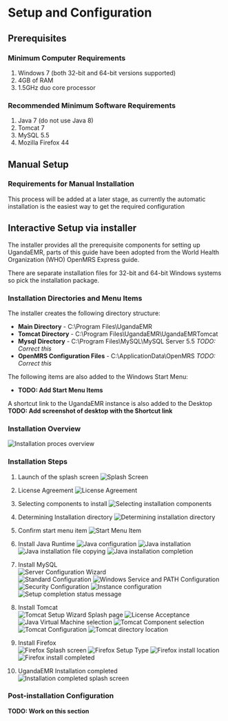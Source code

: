 # Setup and Configuration
## Prerequisites
### Minimum Computer Requirements

1. Windows 7 (both 32-bit and 64-bit versions supported)
2. 4GB of RAM
3. 1.5GHz duo core processor

### Recommended Minimum Software Requirements
1. Java 7 (do not use Java 8)
2. Tomcat 7
3. MySQL 5.5
4. Mozilla Firefox 44

## Manual Setup 
### Requirements for Manual Installation
This process will be added at a later stage, as currently the automatic installation is the easiest way to get the required configuration

## Interactive Setup via installer
The installer provides all the prerequisite components for setting up UgandaEMR, parts of this guide have been adopted from the World Health Organization (WHO) OpenMRS Express guide.

There are separate installation files for 32-bit and 64-bit Windows systems so pick the installation package.

### Installation Directories and Menu Items
The installer creates the following directory structure:

* **Main Directory** - C:\Program Files\UgandaEMR
* **Tomcat Directory** - C:\Program Files\UgandaEMR\UgandaEMRTomcat
* **Mysql Directory** - C:\Program Files\MySQL\MySQL Server 5.5 *TODO: Correct this*
* **OpenMRS Configuration Files** - C:\ApplicationData\OpenMRS *TODO: Correct this*

The following items are also added to the Windows Start Menu:
* **TODO: Add Start Menu Items**

A shortcut link to the UgandaEMR instance is also added to the Desktop **TODO: Add screenshot of desktop with the Shortcut link**

### Installation Overview
![Installation proces overview](images/installer/installation_process.png)

### Installation Steps
1. Launch of the splash screen
![Splash Screen](images/installer/splash.jpg)  

2. License Agreement
![License Agreement](images/installer/1.2-agreement.jpg)  

3. Selecting components to install
![Selecting installation components](images/installer/1.3-components.jpg)

4. Determining Installation directory
![Determining installation directory](images/installer/1.4-location.jpg)
5. Confirm start menu item
![Start Menu Item](images/installer/1.5-shortcut.jpg)

6. Install Java Runtime
![Java configuration](images/installer/2.1-inst-java.jpg)
![Java installation](images/installer/2.3-java.jpg)
![Java installation file copying](images/installer/2.4-java-2.jpg)
![Java installation completion](images/installer/2.5-inst-java-complete.jpg)

7. Install MySQL  
![Server Configuration Wizard](images/installer/3.1-mysql-configure.jpg)  
![Standard Configuration](images/installer/3.2-standard.jpg)
![Windows Service and PATH Configuration](images/installer/3.3-comd1.jpg)
![Security Configuration](images/installer/3.4-password-for-root.jpg)
![Instance configuration](images/installer/3.5-execute.jpg)
![Setup completion status message](images/installer/3.6-mysql-finished.jpg)

8. Install Tomcat  
![Tomcat Setup Wizard Splash page](images/installer/4.1-tomcat-installation.jpg)
![License Acceptance](images/installer/4.2-tomcat-agree.jpg)
![Java Virtual Machine selection](images/installer/4.3-java-directory.jpg) 
![Tomcat Component selection](images/installer/4.4-tomcat-componets.jpg)
![Tomcat Configuration](images/installer/4.5-configure-tomccat.jpg)
![Tomcat directory location](images/installer/4.6-tomcat-location.jpg)

9. Install Firefox  
![Firefox Splash screen](images/installer/5.3-fire-fox-inst.jpg)
![Firefox Setup Type](images/installer/5.4-fire-standard.jpg)
![Firefox install location](images/installer/5.5-fire-fox-directory.jpg)
![Firefox install completed](images/installer/5.2-fire-fox-start.jpg)

 10. UgandaEMR Installation completed
![Installation completed splash screen](images/installer/6.0-complete-installation.jpg)

### Post-installation Configuration
**TODO: Work on this section**